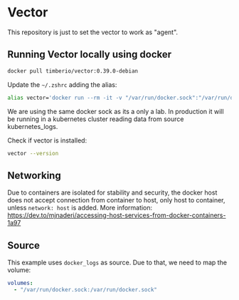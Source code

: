 # Vector

This repository is just to set the vector to work as "agent".

## Running Vector locally using docker

```sh
docker pull timberio/vector:0.39.0-debian
```

Update the `~/.zshrc` adding the alias:

```sh
alias vector='docker run --rm -it -v "/var/run/docker.sock":"/var/run/docker.sock" -v "${HOME}/observability-stack/dummy-vector-agent/":/etc/vector/ timberio/vector:0.39.0-debian'
```

We are using the same docker sock as its a only a lab. In production it will be running in a kubernetes cluster reading data from source kubernetes_logs.

Check if vector is installed:

```sh
vector --version
```

## Networking

Due to containers are isolated for stability and security, the docker host does not accept connection from container to host, only host to container, unless `network: host` is added.
More information: https://dev.to/mjnaderi/accessing-host-services-from-docker-containers-1a97

## Source

This example uses `docker_logs` as source. Due to that, we need to map the volume:

```yaml
volumes:
  - "/var/run/docker.sock:/var/run/docker.sock"
```
